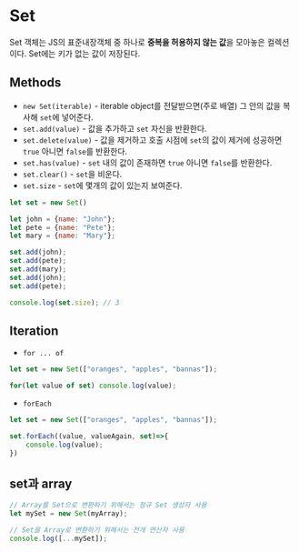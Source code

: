# Set

Set 객체는 JS의 표준내장객체 중 하나로 **중복을 허용하지 않는 값**을 모아놓은 컬렉션이다. Set에는 키가 없는 값이 저장된다.



## Methods

- `new Set(iterable)` - iterable object를 전달받으면(주로 배열) 그 안의 값을 복사해 `set`에 넣어준다.
- `set.add(value)` - 값을 추가하고 `set` 자신을 반환한다.
- `set.delete(value)` - 값을 제거하고 호출 시점에 `set`의 값이 제거에 성공하면 `true` 아니면 `false`를 반환한다.
- `set.has(value)` - `set` 내의 값이 존재하면 `true` 아니면 `false`를 반환한다.
- `set.clear()` - `set`을 비운다.
- `set.size` - `set`에 몇개의 값이 있는지 보여준다.

```javascript
let set = new Set()

let john = {name: "John"};
let pete = {name: "Pete"};
let mary = {name: "Mary"};

set.add(john);
set.add(pete);
set.add(mary);
set.add(john);
set.add(pete);

console.log(set.size); // 3
```



## Iteration

- `for ... of`

```javascript
let set = new Set(["oranges", "apples", "bannas"]);

for(let value of set) console.log(value);
```



- `forEach`

```javascript
let set = new Set(["oranges", "apples", "bannas"]);

set.forEach((value, valueAgain, set)=>{
    console.log(value);
})
```



## set과 array

```javascript
// Array를 Set으로 변환하기 위해서는 정규 Set 생성자 사용
let mySet = new Set(myArray);

// Set을 Array로 변환하기 위해서는 전개 연산자 사용
console.log([...mySet]);
```

